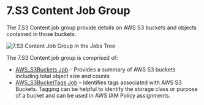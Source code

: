 # 7.S3 Content Job Group

The 7.S3 Content job group provide details on AWS S3 buckets and objects contained in those buckets.

![7.S3 Content Job Group in the Jobs Tree](/img/product_docs/accessanalyzer/12.0/solutions/aws/s3content/jobstree.webp)

The 7.S3 Content job group is comprised of:

- [AWS_S3Buckets Job](/docs/accessanalyzer/12.0/solutions/aws/s3content/aws_s3buckets.md) – Provides a summary of AWS S3 buckets including total
  object size and counts
- [AWS_S3BucketTags Job](/docs/accessanalyzer/12.0/solutions/aws/s3content/aws_s3buckettags.md) – Identifies tags associated with AWS S3 Buckets.
  Tagging can be helpful to identify the storage class or purpose of a bucket and can be used in AWS
  IAM Policy assignments.

